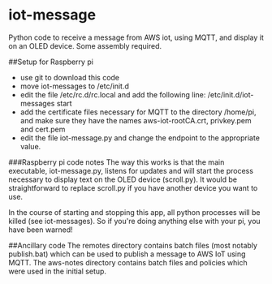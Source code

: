# iot-message
Python code to receive a message from AWS iot, using MQTT, and display it on an OLED device.  Some assembly required. 

##Setup for Raspberry pi
* use git to download this code
* move iot-messages to /etc/init.d
* edit the file /etc/rc.d/rc.local and add the following line: /etc/init.d/iot-messages start
* add the certificate files necessary for MQTT to the directory /home/pi, and make sure they have the names aws-iot-rootCA.crt, privkey.pem and cert.pem 
* edit the file iot-message.py and change the endpoint to the appropriate value. 

###Raspberry pi code notes
The way this works is that the main executable, iot-message.py, listens for updates and will start the process necessary to display text on the OLED device (scroll.py).  It would be straightforward to replace scroll.py if you have another device you want to use. 

In the course of starting and stopping this app, all python processes will be killed (see iot-messages).  So if you're doing anything else with your pi, you have been warned!

##Ancillary code
The remotes directory contains batch files (most notably publish.bat) which can be used to publish a message to AWS IoT using MQTT.  The aws-notes directory contains batch files and policies which were used in the initial setup. 
